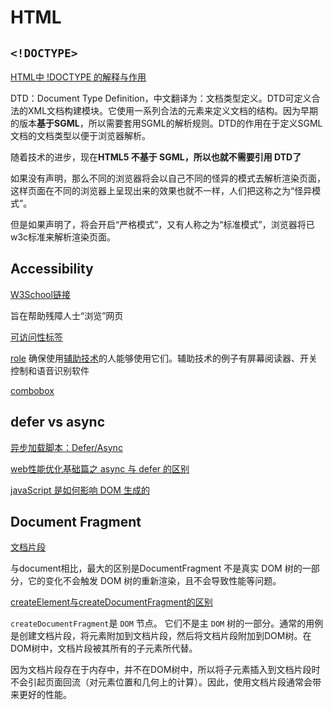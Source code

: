 # HTML

## `<!DOCTYPE>`

[HTML中 !DOCTYPE 的解释与作用](https://blog.csdn.net/sunhl951/article/details/79763727)

DTD：Document Type Definition，中文翻译为：文档类型定义。DTD可定义合法的XML文档构建模块。它使用一系列合法的元素来定义文档的结构。因为早期的版本**基于SGML**，所以需要套用SGML的解析规则。DTD的作用在于定义SGML文档的文档类型以便于浏览器解析。

随着技术的进步，现在**HTML5 不基于 SGML，所以也就不需要引用 DTD了**

如果没有声明，那么不同的浏览器将会以自己不同的怪异的模式去解析渲染页面，这样页面在不同的浏览器上呈现出来的效果也就不一样，人们把这称之为“怪异模式”。

但是如果声明了，将会开启“严格模式”，又有人称之为“标准模式”，浏览器将已w3c标准来解析渲染页面。

## Accessibility

[W3School链接](https://www.w3schools.com/accessibility)

旨在帮助残障人士“浏览”网页

[可访问性标签](https://www.w3schools.com/accessibility/accessibility\_labels.php)

[role](https://www.w3schools.com/accessibility/accessibility\_role\_name\_value.php) 确保使用[辅助技术](https://www.w3schools.com/accessibility/accessibility\_keyboard\_assistive\_technology.php)的人能够使用它们。辅助技术的例子有屏幕阅读器、开关控制和语音识别软件

[combobox](https://weihongyu.com/wai-aria-%E6%97%A0%E9%9A%9C%E7%A2%8Dweb%E8%A7%84%E8%8C%83/)

## defer vs async

[异步加载脚本：Defer/Async](https://harttle.land/2016/05/18/async-javascript-loading.html#header-4)

[web性能优化基础篇之 async 与 defer 的区别](https://juejin.cn/post/7031113938532040740#heading-1)

[javaScript 是如何影响 DOM 生成的](https://blog.poetries.top/browser-working-principle/guide/part5/lesson22.html#javascript-%E6%98%AF%E5%A6%82%E4%BD%95%E5%BD%B1%E5%93%8D-dom-%E7%94%9F%E6%88%90%E7%9A%84)

## Document Fragment

[文档片段](https://juejin.cn/post/6952499015879507982)

与document相比，最大的区别是DocumentFragment 不是真实 DOM 树的一部分，它的变化不会触发 DOM 树的重新渲染，且不会导致性能等问题。

[createElement与createDocumentFragment的区别](https://juejin.cn/post/6981651859173802021)

`createDocumentFragment`是 `DOM` 节点。 它们不是主 `DOM` 树的一部分。通常的用例是创建文档片段，将元素附加到文档片段，然后将文档片段附加到DOM树。在DOM树中，文档片段被其所有的子元素所代替。

因为文档片段存在于内存中，并不在DOM树中，所以将子元素插入到文档片段时不会引起页面回流（对元素位置和几何上的计算）。因此，使用文档片段通常会带来更好的性能。

##
